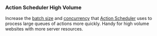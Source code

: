 ### Action Scheduler High Volume

Increase the [batch size](https://github.com/prospress/action-scheduler#increasing-batch-size) and [concurrency](https://github.com/prospress/action-scheduler#increasing-concurrent-batches) that [Action Scheduler](https://github.com/prospress/action-scheduler) uses to process large queues of actions more quickly. Handy for high volume websites with more server resources.